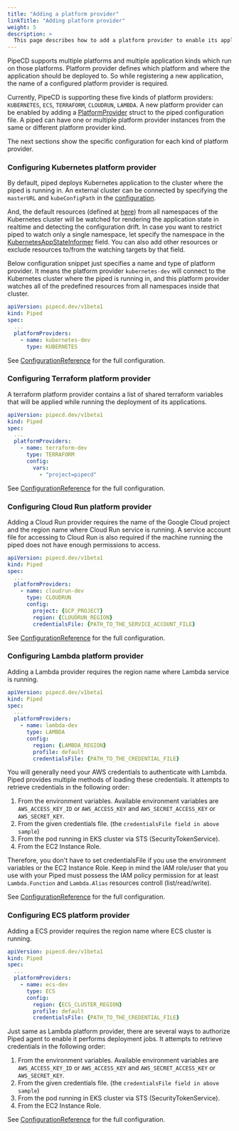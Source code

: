 ```yaml
---
title: "Adding a platform provider"
linkTitle: "Adding platform provider"
weight: 5
description: >
  This page describes how to add a platform provider to enable its applications.
---
```


PipeCD supports multiple platforms and multiple application kinds which run on those platforms.
Platform provider defines which platform and where the application should be deployed to.
So while registering a new application, the name of a configured platform provider is required.

Currently, PipeCD is supporting these five kinds of platform providers: `KUBERNETES`, `ECS`, `TERRAFORM`, `CLOUDRUN`, `LAMBDA`.
A new platform provider can be enabled by adding a [PlatformProvider](../configuration-reference/#platformprovider) struct to the piped configuration file.
A piped can have one or multiple platform provider instances from the same or different platform provider kind.

The next sections show the specific configuration for each kind of platform provider.

### Configuring Kubernetes platform provider

By default, piped deploys Kubernetes application to the cluster where the piped is running in. An external cluster can be connected by specifying the `masterURL` and `kubeConfigPath` in the [configuration](../configuration-reference/#platformproviderkubernetesconfig).

And, the default resources (defined at [here](https://github.com/pipe-cd/pipecd/blob/master/pkg/app/piped/platformprovider/kubernetes/resourcekey.go#L24-L74)) from all namespaces of the Kubernetes cluster will be watched for rendering the application state in realtime and detecting the configuration drift. In case you want to restrict piped to watch only a single namespace, let specify the namespace in the [KubernetesAppStateInformer](../configuration-reference/#kubernetesappstateinformer) field. You can also add other resources or exclude resources to/from the watching targets by that field.

Below configuration snippet just specifies a name and type of platform provider. It means the platform provider `kubernetes-dev` will connect to the Kubernetes cluster where the piped is running in, and this platform provider watches all of the predefined resources from all namespaces inside that cluster.

``` yaml
apiVersion: pipecd.dev/v1beta1
kind: Piped
spec:
  ...
  platformProviders:
    - name: kubernetes-dev
      type: KUBERNETES
```

See [ConfigurationReference](../configuration-reference/#platformproviderkubernetesconfig) for the full configuration.

### Configuring Terraform platform provider

A terraform platform provider contains a list of shared terraform variables that will be applied while running the deployment of its applications.

``` yaml
apiVersion: pipecd.dev/v1beta1
kind: Piped
spec:
  ...
  platformProviders:
    - name: terraform-dev
      type: TERRAFORM
      config:
        vars:
          - "project=pipecd"
```

See [ConfigurationReference](../configuration-reference/#platformproviderterraformconfig) for the full configuration.

### Configuring Cloud Run platform provider

Adding a Cloud Run provider requires the name of the Google Cloud project and the region name where Cloud Run service is running. A service account file for accessing to Cloud Run is also required if the machine running the piped does not have enough permissions to access.

``` yaml
apiVersion: pipecd.dev/v1beta1
kind: Piped
spec:
  ...
  platformProviders:
    - name: cloudrun-dev
      type: CLOUDRUN
      config:
        project: {GCP_PROJECT}
        region: {CLOUDRUN_REGION}
        credentialsFile: {PATH_TO_THE_SERVICE_ACCOUNT_FILE}
```

See [ConfigurationReference](../configuration-reference/#platformprovidercloudrunconfig) for the full configuration.

### Configuring Lambda platform provider

Adding a Lambda provider requires the region name where Lambda service is running.

```yaml
apiVersion: pipecd.dev/v1beta1
kind: Piped
spec:
  ...
  platformProviders:
    - name: lambda-dev
      type: LAMBDA
      config:
        region: {LAMBDA_REGION}
        profile: default
        credentialsFile: {PATH_TO_THE_CREDENTIAL_FILE}
```

You will generally need your AWS credentials to authenticate with Lambda. Piped provides multiple methods of loading these credentials.
It attempts to retrieve credentials in the following order:
1. From the environment variables. Available environment variables are `AWS_ACCESS_KEY_ID` or `AWS_ACCESS_KEY` and `AWS_SECRET_ACCESS_KEY` or `AWS_SECRET_KEY`.
2. From the given credentials file. (the `credentialsFile field in above sample`)
3. From the pod running in EKS cluster via STS (SecurityTokenService).
4. From the EC2 Instance Role.

Therefore, you don't have to set credentialsFile if you use the environment variables or the EC2 Instance Role. Keep in mind the IAM role/user that you use with your Piped must possess the IAM policy permission for at least `Lambda.Function` and `Lambda.Alias` resources controll (list/read/write).

See [ConfigurationReference](../configuration-reference/#platformproviderlambdaconfig) for the full configuration.

### Configuring ECS platform provider

Adding a ECS provider requires the region name where ECS cluster is running.

```yaml
apiVersion: pipecd.dev/v1beta1
kind: Piped
spec:
  ...
  platformProviders:
    - name: ecs-dev
      type: ECS
      config:
        region: {ECS_CLUSTER_REGION}
        profile: default
        credentialsFile: {PATH_TO_THE_CREDENTIAL_FILE}
```

Just same as Lambda platform provider, there are several ways to authorize Piped agent to enable it performs deployment jobs.
It attempts to retrieve credentials in the following order:
1. From the environment variables. Available environment variables are `AWS_ACCESS_KEY_ID` or `AWS_ACCESS_KEY` and `AWS_SECRET_ACCESS_KEY` or `AWS_SECRET_KEY`.
2. From the given credentials file. (the `credentialsFile field in above sample`)
3. From the pod running in EKS cluster via STS (SecurityTokenService).
4. From the EC2 Instance Role.

See [ConfigurationReference](../configuration-reference/#platformproviderecsconfig) for the full configuration.
